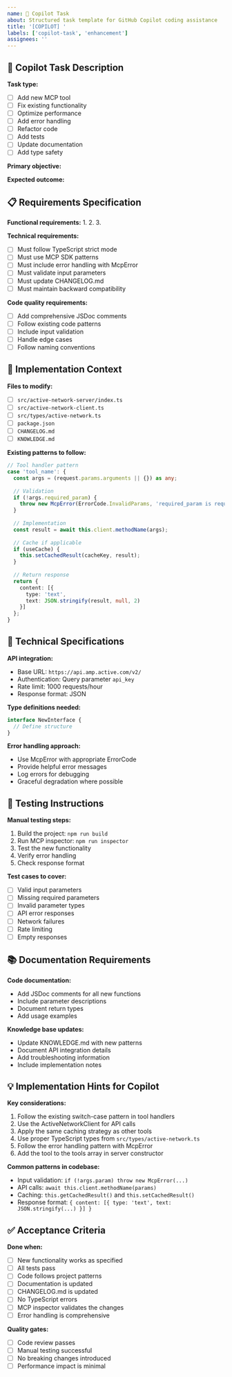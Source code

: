 ```yaml
---
name: 🤖 Copilot Task
about: Structured task template for GitHub Copilot coding assistance
title: '[COPILOT] '
labels: ['copilot-task', 'enhancement']
assignees: ''
---
```


## 🤖 Copilot Task Description
<!-- Clear, specific task for Copilot to understand and execute -->

**Task type:**
- [ ] Add new MCP tool
- [ ] Fix existing functionality
- [ ] Optimize performance
- [ ] Add error handling
- [ ] Refactor code
- [ ] Add tests
- [ ] Update documentation
- [ ] Add type safety

**Primary objective:**

**Expected outcome:**

## 📋 Requirements Specification
**Functional requirements:**
1. 
2. 
3. 

**Technical requirements:**
- [ ] Must follow TypeScript strict mode
- [ ] Must use MCP SDK patterns
- [ ] Must include error handling with McpError
- [ ] Must validate input parameters
- [ ] Must update CHANGELOG.md
- [ ] Must maintain backward compatibility

**Code quality requirements:**
- [ ] Add comprehensive JSDoc comments
- [ ] Follow existing code patterns
- [ ] Include input validation
- [ ] Handle edge cases
- [ ] Follow naming conventions

## 🎯 Implementation Context
**Files to modify:**
- [ ] `src/active-network-server/index.ts`
- [ ] `src/active-network-client.ts`
- [ ] `src/types/active-network.ts`
- [ ] `package.json`
- [ ] `CHANGELOG.md`
- [ ] `KNOWLEDGE.md`

**Existing patterns to follow:**
```typescript
// Tool handler pattern
case 'tool_name': {
  const args = (request.params.arguments || {}) as any;
  
  // Validation
  if (!args.required_param) {
    throw new McpError(ErrorCode.InvalidParams, 'required_param is required');
  }
  
  // Implementation
  const result = await this.client.methodName(args);
  
  // Cache if applicable
  if (useCache) {
    this.setCachedResult(cacheKey, result);
  }
  
  // Return response
  return {
    content: [{
      type: 'text',
      text: JSON.stringify(result, null, 2)
    }]
  };
}
```

## 🔧 Technical Specifications
**API integration:**
- Base URL: `https://api.amp.active.com/v2/`
- Authentication: Query parameter `api_key`
- Rate limit: 1000 requests/hour
- Response format: JSON

**Type definitions needed:**
```typescript
interface NewInterface {
  // Define structure
}
```

**Error handling approach:**
- Use McpError with appropriate ErrorCode
- Provide helpful error messages
- Log errors for debugging
- Graceful degradation where possible

## 🧪 Testing Instructions
**Manual testing steps:**
1. Build the project: `npm run build`
2. Run MCP inspector: `npm run inspector`
3. Test the new functionality
4. Verify error handling
5. Check response format

**Test cases to cover:**
- [ ] Valid input parameters
- [ ] Missing required parameters
- [ ] Invalid parameter types
- [ ] API error responses
- [ ] Network failures
- [ ] Rate limiting
- [ ] Empty responses

## 📚 Documentation Requirements
**Code documentation:**
- Add JSDoc comments for all new functions
- Include parameter descriptions
- Document return types
- Add usage examples

**Knowledge base updates:**
- Update KNOWLEDGE.md with new patterns
- Document API integration details
- Add troubleshooting information
- Include implementation notes

## 💡 Implementation Hints for Copilot
**Key considerations:**
1. Follow the existing switch-case pattern in tool handlers
2. Use the ActiveNetworkClient for API calls
3. Apply the same caching strategy as other tools
4. Use proper TypeScript types from `src/types/active-network.ts`
5. Follow the error handling pattern with McpError
6. Add the tool to the tools array in server constructor

**Common patterns in codebase:**
- Input validation: `if (!args.param) throw new McpError(...)`
- API calls: `await this.client.methodName(params)`
- Caching: `this.getCachedResult()` and `this.setCachedResult()`
- Response format: `{ content: [{ type: 'text', text: JSON.stringify(...) }] }`

## ✅ Acceptance Criteria
**Done when:**
- [ ] New functionality works as specified
- [ ] All tests pass
- [ ] Code follows project patterns
- [ ] Documentation is updated
- [ ] CHANGELOG.md is updated
- [ ] No TypeScript errors
- [ ] MCP inspector validates the changes
- [ ] Error handling is comprehensive

**Quality gates:**
- [ ] Code review passes
- [ ] Manual testing successful
- [ ] No breaking changes introduced
- [ ] Performance impact is minimal

